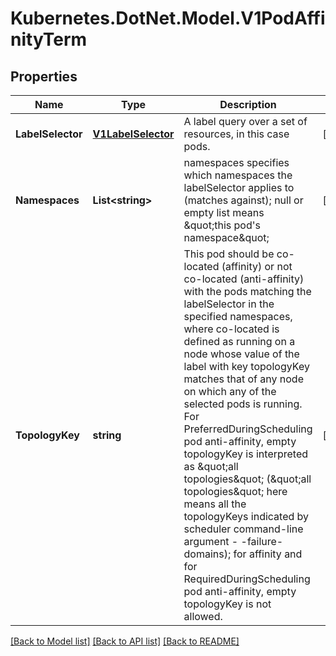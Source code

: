 # Kubernetes.DotNet.Model.V1PodAffinityTerm
## Properties

Name | Type | Description | Notes
------------ | ------------- | ------------- | -------------
**LabelSelector** | [**V1LabelSelector**](V1LabelSelector.md) | A label query over a set of resources, in this case pods. | [optional] 
**Namespaces** | **List&lt;string&gt;** | namespaces specifies which namespaces the labelSelector applies to (matches against); null or empty list means \&quot;this pod&#39;s namespace\&quot; | [optional] 
**TopologyKey** | **string** | This pod should be co-located (affinity) or not co-located (anti-affinity) with the pods matching the labelSelector in the specified namespaces, where co-located is defined as running on a node whose value of the label with key topologyKey matches that of any node on which any of the selected pods is running. For PreferredDuringScheduling pod anti-affinity, empty topologyKey is interpreted as \&quot;all topologies\&quot; (\&quot;all topologies\&quot; here means all the topologyKeys indicated by scheduler command-line argument - -failure-domains); for affinity and for RequiredDuringScheduling pod anti-affinity, empty topologyKey is not allowed. | [optional] 

[[Back to Model list]](../README.md#documentation-for-models) [[Back to API list]](../README.md#documentation-for-api-endpoints) [[Back to README]](../README.md)

